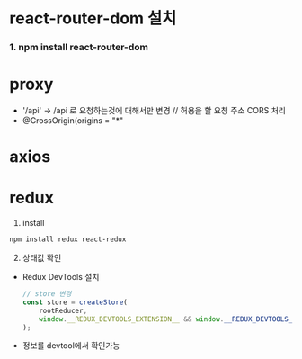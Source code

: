 <!-- react-router-dom 설치 -->
# react-router-dom 설치
### 1. npm install react-router-dom

# proxy
- '/api' -> /api 로 요청하는것에 대해서만 변경
// 허용을 할 요청 주소 CORS 처리
- @CrossOrigin(origins = "*"
# axios

# redux
1. install
```bash
npm install redux react-redux
```
2. 상태값 확인
- Redux DevTools 설치
  ```js
  // store 변경
  const store = createStore(
      rootReducer,
      window.__REDUX_DEVTOOLS_EXTENSION__ && window.__REDUX_DEVTOOLS_EXTENSION__()
  );
  ``` 
- 정보를 devtool에서 확인가능

